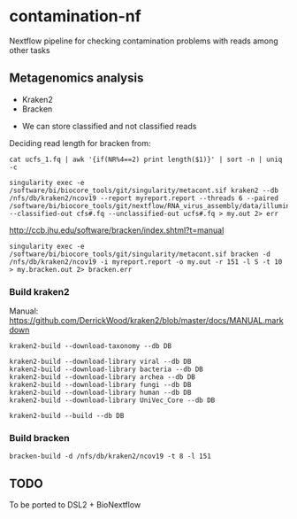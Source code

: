 # contamination-nf
Nextflow pipeline for checking contamination problems with reads among other tasks

## Metagenomics analysis

- Kraken2
- Bracken

* We can store classified and not classified reads

Deciding read length for bracken from:

```cat ucfs_1.fq | awk '{if(NR%4==2) print length($1)}' | sort -n | uniq -c```

```
singularity exec -e /software/bi/biocore_tools/git/singularity/metacont.sif kraken2 --db /nfs/db/kraken2/ncov19 --report myreport.report --threads 6 --paired /software/bi/biocore_tools/git/nextflow/RNA_virus_assembly/data/illumina/mydata* --classified-out cfs#.fq --unclassified-out ucfs#.fq > my.out 2> err
```

http://ccb.jhu.edu/software/bracken/index.shtml?t=manual

```
singularity exec -e /software/bi/biocore_tools/git/singularity/metacont.sif bracken -d /nfs/db/kraken2/ncov19 -i myreport.report -o my.out -r 151 -l S -t 10 > my.bracken.out 2> bracken.err
```

### Build kraken2

Manual: https://github.com/DerrickWood/kraken2/blob/master/docs/MANUAL.markdown

```
kraken2-build --download-taxonomy --db DB

kraken2-build --download-library viral --db DB
kraken2-build --download-library bacteria --db DB
kraken2-build --download-library archea --db DB
kraken2-build --download-library fungi --db DB
kraken2-build --download-library human --db DB
kraken2-build --download-library UniVec_Core --db DB

kraken2-build --build --db DB
```

### Build bracken

```bracken-build -d /nfs/db/kraken2/ncov19 -t 8 -l 151```


## TODO

To be ported to DSL2 + BioNextflow
